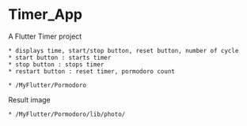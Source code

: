 # Timer_App

A Flutter Timer project
    
    * displays time, start/stop button, reset button, number of cycle
    * start button : starts timer
    * stop button : stops timer
    * restart button : reset timer, pormodoro count

    * /MyFlutter/Pormodoro

Result image

    * /MyFlutter/Pormodoro/lib/photo/
